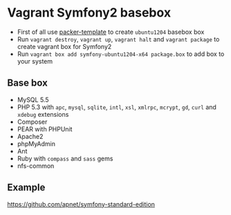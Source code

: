 Vagrant Symfony2 basebox
========================

* First of all use [packer-template](https://github.com/covex-nn/packer-templates) to create `ubuntu1204` basebox box
* Run `vagrant destroy`, `vagrant up`, `vagrant halt` and `vagrant package` to create vagrant box for Symfony2
* Run `vagrant box add symfony-ubuntu1204-x64 package.box` to add box to your system

Base box
--------

* MySQL 5.5
* PHP 5.3 with `apc`, `mysql`, `sqlite`, `intl`, `xsl`, `xmlrpc`, `mcrypt`, `gd`, `curl` and `xdebug` extensions
* Composer
* PEAR with PHPUnit
* Apache2
* phpMyAdmin
* Ant
* Ruby with `compass` and `sass` gems
* nfs-common

Example
-------

https://github.com/apnet/symfony-standard-edition
